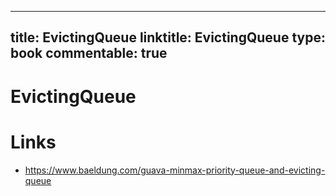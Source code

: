 
---
title: EvictingQueue
linktitle: EvictingQueue
type: book
commentable: true
---

# EvictingQueue

# Links

- https://www.baeldung.com/guava-minmax-priority-queue-and-evicting-queue

    